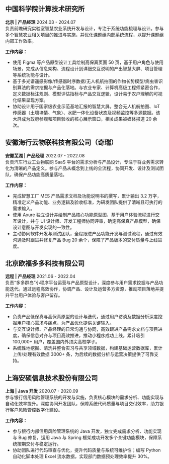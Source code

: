 ## 中国科学院计算技术研究所
**北京 | 产品经理** 2024.03 - 2024.07  
负责前瞻研究实验室智慧农业系统开发与设计，专注于系统功能梳理与设计。参与多个智慧农业相关项目的推进与实施，并优化课题组内部系统流程，以提升课题组内部工作效率。

**工作内容：**
- 使用 Figma 等产品原型设计工具绘制高保真页面 50 页，基于用户角色与使用场景，完成从信息架构、流程设计到详细交互说明的产出智慧大屏、项目管理等系统功能与设计。
- 基于多光谱遥感影像/传感器时序数据/无人机航拍图的作物长势模型/病虫害识别算法的需求挖掘与产品化落地。与农业专家、计算机高级工程师紧密合作，定义数据标注规则、模型评估指标与产品交互逻辑，设计易于农户理解的可视化结果呈现方案。
- 协助设计用于国家级农业示范基地汇报的智慧大屏。整合无人机航拍图、IoT 传感器（土壤墒情、气象）、水肥一体化设备状态及视频监控等多源数据。该大屏成为政府参观和项目验收的核心展示窗口，相关成果被媒体报道 20 余次。

## 安徽海行云物联科技有限公司（奇瑞）
**安徽芜湖 | 产品经理** 2022.07 - 2022.08  
负责汽车行业工业物联网 SaaS 平台的需求分析与产品设计，专注于将业务需求转化为清晰的产品定义。参与产品从概念到上线的全流程，协同开发、设计及测试团队，确保产品功能高质量落地。

**工作内容：**
- 完成智慧工厂 MES 产品需求文档及功能说明书的撰写，累计输出 3.2 万字，精准定义产品功能、业务逻辑及验收标准，为研发团队提供了清晰且可执行的需求输入。
- 使用 Axure 独立设计并绘制产品核心功能原型图，基于用户体验流程进行交互设计，并与 UI 设计师、开发工程师协同评审，确定高保真产品模型，确保设计意图与开发实现的一致性。
- 主动协同软件开发与测试团队，全程跟进产品功能开发与测试流程，通过有效沟通及时跟进并修复产品 Bug 20 余个，保障了产品版本的交付质量与上线进度。

## 北京欧福多多科技有限公司
**远程 | 产品经理** 2021.06 - 2022.04  
负责“多多群岛”小程序平台运营与产品原型设计，深度参与用户需求挖掘与产品功能迭代。通过远程高效协作，协调产品、设计及运营多方资源，推动项目落地并提升平台用户体验与客户留存。

**工作内容：**
- 负责产品低保真与高保真原型的设计与迭代，通过用户访谈及数据分析深度挖掘用户核心需求与痛点，为产品优化提供关键输入。
- 与交互设计师、产品经理的日常沟通与协同，高效跟进产品需求文档与项目进度，确保信息对齐与项目高效推进，推动小程序成功上线。累计吸引 100,000+ 用户，覆盖国内外顶尖高校学子。
- 系统性地挖掘、清洗并整合实习与共享领域数据，构建基础运营数据库，累计上传/处理有效数据 3000+ 条，为后续的数据分析与运营决策提供了可靠支持。

## 上海安硕信息技术股份有限公司
**上海 | Java 开发** 2020.07 - 2020.09  
参与银行信用风险管理系统的开发与实施，负责核心模块的需求分析、功能实现与自动化效率提升。深度协同开发团队，保障系统代码质量与项目交付效率，助力银行客户风险管控数字化建设。

**工作内容：**
- 参与银行内部信用风险管理系统的 Java 开发，独立完成需求分析、功能实现与 Bug 修复，运用 Java 与 Spring 框架成功开发多个关键功能模块，保障系统按期交付与稳定运行。
- 协助团队进行代码审查与优化，提升代码质量与系统可维护性；编写 Python 自动化脚本处理 Excel 流水数据，实现部门数据预处理效率提升 30%。
